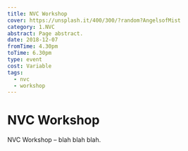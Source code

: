 ```yaml
---
title: NVC Workshop
cover: https://unsplash.it/400/300/?random?AngelsofMist
category: 1.NVC
abstract: Page abstract.
date: 2018-12-07
fromTime: 4.30pm
toTime: 6.30pm
type: event
cost: Variable
tags:
  - nvc
  - workshop
---
```


# NVC Workshop

NVC Workshop – blah blah blah.
